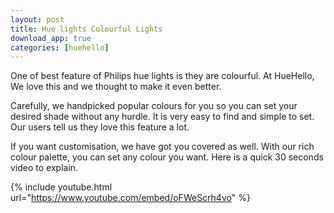 ```yaml
---
layout: post
title: Hue lights Colourful Lights
download_app: true
categories: [huehello]
---
```

One of best feature of Philips hue lights is they are colourful. At HueHello, We
love this and we thought to make it even better.

Carefully, we handpicked popular colours for you so you can set your desired
shade without any hurdle. It is very easy to find and simple to set. Our users
tell us they love this feature a lot.

If you want customisation, we have got you covered as well. With our rich colour
palette, you can set any colour you want. Here is a quick 30 seconds video to
explain.

{% include youtube.html url="https://www.youtube.com/embed/oFWeScrh4vo" %}
